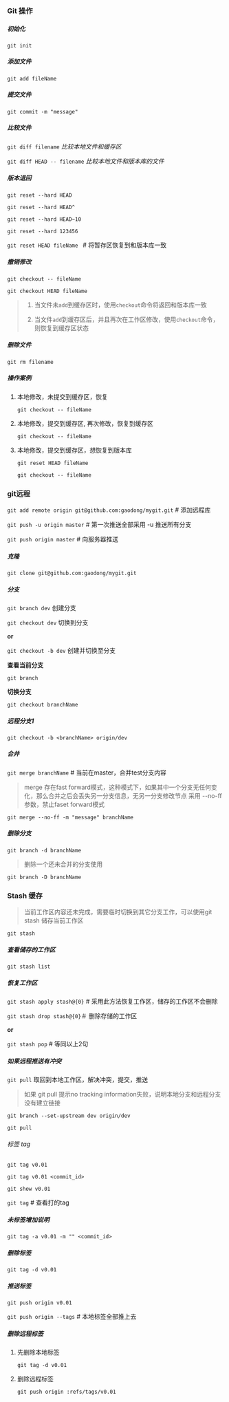 ### Git 操作


##### 初始化

`git init`

##### 添加文件

`git add fileName`

##### 提交文件

`git commit -m "message"`


##### 比较文件
`git diff filename` *比较本地文件和缓存区*

`git diff HEAD -- filename` *比较本地文件和版本库的文件*

##### 版本退回

`git reset --hard HEAD`

`git reset --hard HEAD^`

`git reset --hard HEAD~10`

`git reset --hard 123456`

`git reset HEAD fileName `  # 将暂存区恢复到和版本库一致

##### 撤销修改

`git checkout -- fileName `

`git checkout HEAD fileName`

> 1. 当文件未`add`到缓存区时，使用`checkout`命令将返回和版本库一致
> 
> 2. 当文件`add`到缓存区后，并且再次在工作区修改，使用`checkout`命令，则恢复到缓存区状态

##### 删除文件

`git rm filename`


##### 操作案例

1. 本地修改，未提交到缓存区，恢复

	`git checkout -- fileName`

2. 本地修改，提交到缓存区, 再次修改，恢复到缓存区

	`git checkout -- fileName`

3. 本地修改，提交到缓存区，想恢复到版本库

	`git reset HEAD fileName`

	`git checkout -- fileName`


### git远程

`git add remote origin git@github.com:gaodong/mygit.git` # 添加远程库

`git push -u origin master` # 第一次推送全部采用 -u 推送所有分支

`git push origin master` # 向服务器推送

##### 克隆

`git clone git@github.com:gaodong/mygit.git`

##### 分支

`git branch dev` 创建分支

`git checkout dev` 切换到分支

**or**

`git checkout -b dev` 创建并切换至分支

**查看当前分支**

`git branch`

**切换分支**

`git checkout branchName`

##### 远程分支1

`git checkout -b <branchName> origin/dev`

##### 合并

`git merge branchName` # 当前在master，合并test分支内容

> merge 存在fast forward模式，这种模式下，如果其中一个分支无任何变化，那么合并之后会丢失另一分支信息，无另一分支修改节点
> 采用 --no-ff 参数，禁止faset forward模式

`git merge --no-ff -m "message" branchName`

##### 删除分支

`git branch -d branchName`

> 删除一个还未合并的分支使用

`git branch -D branchName`

### Stash 缓存

> 当前工作区内容还未完成，需要临时切换到其它分支工作，可以使用git stash 储存当前工作区

`git stash`

#####  查看储存的工作区

`git stash list`

##### 恢复工作区

`git stash apply stash@{0}` # 采用此方法恢复工作区，储存的工作区不会删除

`git stash drop stash@{0}`＃ 删除存储的工作区

**or**

`git stash pop` # 等同以上2句

##### 如果远程推送有冲突

`git pull` 取回到本地工作区，解决冲突，提交，推送

> 如果 git pull 提示no tracking information失败，说明本地分支和远程分支没有建立链接

`git branch --set-upstream dev origin/dev`

`git pull`


###### 标签 tag

`git tag v0.01`

`git tag v0.01 <commit_id>`

`git show v0.01`

`git tag` # 查看打的tag

##### 未标签增加说明

`git tag -a v0.01 -m "" <commit_id>`

##### 删除标签

`git tag -d v0.01`

##### 推送标签

`git push origin v0.01`

`git push origin --tags` # 本地标签全部推上去

##### 删除远程标签

1. 先删除本地标签

	`git tag -d v0.01`

2. 删除远程标签
	
	`git push origin :refs/tags/v0.01`


